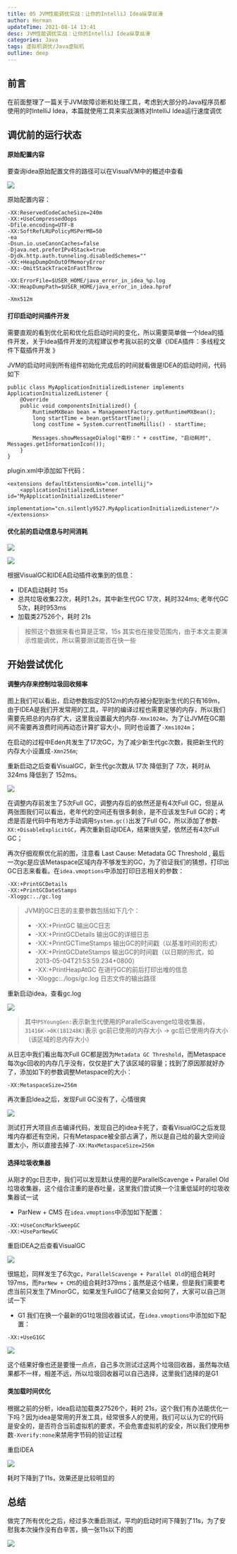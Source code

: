 ```yaml
---
title: 05 JVM性能调优实战：让你的IntelliJ Idea纵享丝滑
author: Herman
updateTime: 2021-08-14 13:41
desc: JVM性能调优实战：让你的IntelliJ Idea纵享丝滑
categories: Java
tags: 虚拟机调优/Java虚拟机
outline: deep
---
```


## 前言
在前面整理了一篇关于JVM故障诊断和处理工具，考虑到大部分的Java程序员都使用的时IntelliJ Idea，本篇就使用工具来实战演练对IntelliJ Idea运行速度调优

## 调优前的运行状态

#### 原始配置内容
要查询idea原始配置文件的路径可以在VisualVM中的概述中查看

![](https://raw.githubusercontent.com/silently9527/images/main/1501084898-5ffa9ba34629c_articlex)

原始配置内容：

```
-XX:ReservedCodeCacheSize=240m
-XX:+UseCompressedOops
-Dfile.encoding=UTF-8
-XX:SoftRefLRUPolicyMSPerMB=50
-ea
-Dsun.io.useCanonCaches=false
-Djava.net.preferIPv4Stack=true
-Djdk.http.auth.tunneling.disabledSchemes=""
-XX:+HeapDumpOnOutOfMemoryError
-XX:-OmitStackTraceInFastThrow

-XX:ErrorFile=$USER_HOME/java_error_in_idea_%p.log
-XX:HeapDumpPath=$USER_HOME/java_error_in_idea.hprof

-Xmx512m
```

#### 打印启动时间插件开发
需要直观的看到优化前和优化后启动时间的变化，所以需要简单做一个Idea的插件开发，关于Idea插件开发的流程建议参考我以前的文章《IDEA插件：多线程文件下载插件开发
》

JVM的启动时间到所有组件初始化完成后的时间就看做是IDEA的启动时间，代码如下

```
public class MyApplicationInitializedListener implements ApplicationInitializedListener {
    @Override
    public void componentsInitialized() {
        RuntimeMXBean bean = ManagementFactory.getRuntimeMXBean();
        long startTime = bean.getStartTime();
        long costTime = System.currentTimeMillis() - startTime;

        Messages.showMessageDialog("毫秒：" + costTime, "启动耗时", Messages.getInformationIcon());
    }
}
```

plugin.xml中添加如下代码：

```
<extensions defaultExtensionNs="com.intellij">
    <applicationInitializedListener id="MyApplicationInitializedListener"
                                    implementation="cn.silently9527.MyApplicationInitializedListener"/>
</extensions>
```


#### 优化前的启动信息与时间消耗
![](https://raw.githubusercontent.com/silently9527/images/main/1944701285-5ff963ad53209_articlex)

![](https://raw.githubusercontent.com/silently9527/images/main/3138964108-5ff963b712c68_articlex)

根据VisualGC和IDEA启动插件收集到的信息：
- IDEA启动耗时 15s
- 总共垃圾收集22次，耗时1.2s，其中新生代GC 17次，耗时324ms; 老年代GC 5次，耗时953ms
- 加载类27526个，耗时 21s

> 按照这个数据来看也算是正常，15s 其实也在接受范围内，由于本文主要演示性能调优，所以需要测试能否在快一些

## 开始尝试优化

#### 调整内存来控制垃圾回收频率
图上我们可以看出，启动参数指定的512m的内存被分配到新生代的只有169m，由于IDEA是我们开发常用的工具，平时的编译过程也需要足够的内存，所以我们需要先把总的内存扩大，这里我设置最大的内存`-Xmx1024m`，为了让JVM在GC期间不需要再浪费时间再动态计算扩容大小，同时也设置了`-Xms1024m`；

在启动的过程中Eden共发生了17次GC，为了减少新生代gc次数，我把新生代的内存大小设置成`-Xmn256m`;

重新启动之后查看VisualGC，新生代gc次数从 17次 降低到了 7次，耗时从 324ms 降低到了 152ms。

![](https://raw.githubusercontent.com/silently9527/images/main/2096888164-5ffaa67ed24a9_articlex)

在调整内存前发生了5次Full GC，调整内存后的依然还是有4次Full GC，但是从两张图我们可以看出，老年代的空间还有很多剩余，是不应该发生Full GC的；考虑是否是代码中有地方手动调用`System.gc()`出发了Full GC，所以添加了参数`-XX:+DisableExplicitGC`，再次重新启动IDEA，结果很失望，依然还有4次Full GC；

再次仔细观察优化前的图，注意看 Last Cause: Metadata GC Threshold , 最后一次gc是应该Metaspace区域内存不够发生的GC，为了验证我们的猜想，打印出GC日志来看看。在`idea.vmoptions`中添加打印日志相关的参数：


```
-XX:+PrintGCDetails
-XX:+PrintGCDateStamps
-Xloggc:../gc.log
```

> JVM的GC日志的主要参数包括如下几个：
> - -XX:+PrintGC 输出GC日志
> - -XX:+PrintGCDetails 输出GC的详细日志
> - -XX:+PrintGCTimeStamps 输出GC的时间戳（以基准时间的形式）
> - -XX:+PrintGCDateStamps 输出GC的时间戳（以日期的形式，如 2013-05-04T21:53:59.234+0800）
> - -XX:+PrintHeapAtGC 在进行GC的前后打印出堆的信息
> - -Xloggc:../logs/gc.log 日志文件的输出路径

重新启动idea，查看gc.log

![](https://raw.githubusercontent.com/silently9527/images/main/231035044-5ffaac2dd7591_articlex)

> 其中`PSYoungGen:`表示新生代使用的ParallelScavenge垃圾收集器，`31416K->0K(181248K)`表示 gc前已使用的内存大小 -> gc后已使用内存大小（该区域的总内存大小）

从日志中我们看出每次Full GC都是因为`Metadata GC Threshold`，而Metaspace每次gc回收的内存几乎没有，仅仅是扩大了该区域的容量；找到了原因那就好办了，添加如下的参数调整Metaspace的大小：

```
-XX:MetaspaceSize=256m
```

再次重启Idea之后，发现Full GC没有了，心情很爽

![](https://raw.githubusercontent.com/silently9527/images/main/153848056-5ffaaf7c61f9e_articlex)


测试打开大项目点击编译代码，发现自己的idea卡死了，查看VisualGC之后发现堆内存都还有空闲，只有Metaspace被全部占满了，所以是自己给的最大空间设置太小，所以直接去掉了`-XX:MaxMetaspaceSize=256m`

#### 选择垃圾收集器
从刚才的gc日志中，我们可以发现默认使用的是ParallelScavenge + Parallel Old垃圾收集器，这个组合注重的是吞吐量，这里我们尝试换一个注重低延时的垃圾收集器试一试

- ParNew + CMS
在`idea.vmoptions`中添加如下配置：

```
-XX:+UseConcMarkSweepGC
-XX:+UseParNewGC
```

重启IDEA之后查看VisualGC

![](https://raw.githubusercontent.com/silently9527/images/main/3999595044-5ffab5934d5c3_articlex)

很尴尬，同样发生了6次gc，`ParallelScavenge + Parallel Old`的组合耗时197ms，而`ParNew + CMS`的组合耗时379ms；虽然是这个结果，但是我们需要考虑当前只发生了MinorGC，如果发生FullGC了结果又会如何了，大家可以自己测试一下

- G1
我们在换一个最新的G1垃圾回收器试试，在`idea.vmoptions`中添加如下配置：

```
-XX:+UseG1GC
```

![](https://raw.githubusercontent.com/silently9527/images/main/2208506516-5ffab8d02829c_articlex)

这个结果好像也还是要慢一点点，自己多次测试过这两个垃圾回收器，虽然每次结果都不一样，相差不远，所以垃圾回收器可以自己选择，这里我们选择的是G1


#### 类加载时间优化
根据之前的分析，idea启动加载类27526个，耗时 21s，这个我们有办法能优化一下吗？因为idea是常用的开发工具，经常很多人的使用，我们可以认为它的代码是安全的，是否符合当前虚拟机的要求，不会危害虚拟机的安全，所以我们使用参数`-Xverify:none`来禁用字节码的验证过程

重启IDEA

![](https://raw.githubusercontent.com/silently9527/images/main/902843037-5ffabd81ecc38_articlex)

耗时下降到了11s，效果还是比较明显的


## 总结

做完了所有优化之后，经过多次重启测试，平均的启动时间下降到了11s，为了安慰我本次操作没有白辛苦，搞一张11s以下的图

![](https://raw.githubusercontent.com/silently9527/images/main/3483679517-5ff971f5860d8_articlex)



